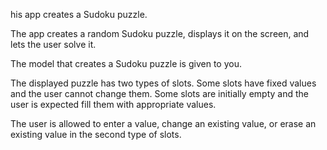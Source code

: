 his app creates a Sudoku puzzle. 

The app creates a random Sudoku puzzle, displays it on the screen, and lets the user solve it. 

The model that creates a Sudoku puzzle is given to you. 

The displayed puzzle has two types of slots. 
	Some slots have fixed values and the user cannot change them. 
	Some slots are initially empty and the user is expected fill them with appropriate values. 

The user is allowed to enter a value, change an existing value, or
erase an existing value in the second type of slots.

